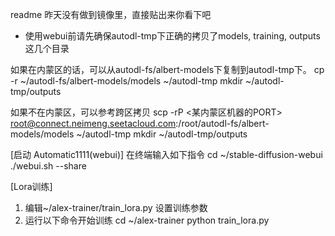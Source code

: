 readme 昨天没有做到镜像里，直接贴出来你看下吧
* 使用webui前请先确保autodl-tmp下正确的拷贝了models, training, outputs这几个目录

如果在内蒙区的话，可以从autodl-fs/albert-models下复制到autodl-tmp下。
cp -r ~/autodl-fs/albert-models/models ~/autodl-tmp
mkdir ~/autodl-tmp/outputs

如果不在内蒙区，可以参考跨区拷贝
scp -rP <某内蒙区机器的PORT> root@connect.neimeng.seetacloud.com:/root/autodl-fs/albert-models/models ~/autodl-tmp
mkdir ~/autodl-tmp/outputs

[启动 Automatic1111(webui)]
在终端输入如下指令
cd ~/stable-diffusion-webui
./webui.sh --share

[Lora训练]
1. 编辑~/alex-trainer/train_lora.py 设置训练参数
2. 运行以下命令开始训练
cd ~/alex-trainer
python train_lora.py